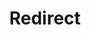 ﻿---
layout: src/layouts/Redirect.astro
title: Redirect
redirect: /docs/octopus-rest-api/octopus.migrator.exe-command-line/version
pubDate:  2023-01-01
navSearch: false
navSitemap: false
navMenu: false
---
